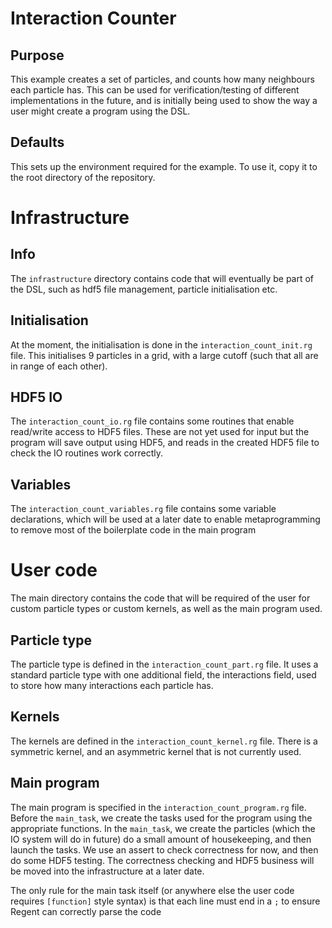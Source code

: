 # Interaction Counter

## Purpose ##
This example creates a set of particles, and counts how many neighbours each particle has.
This can be used for verification/testing of different implementations in the future, 
and is initially being used to show the way a user might create a program using the DSL.

## Defaults ##
This sets up the environment required for the example. To use it, copy it to the root
directory of the repository.

# Infrastructure

## Info ##
The `infrastructure` directory contains code that will eventually be part of the DSL, such as 
hdf5 file management, particle initialisation etc.

## Initialisation ##
At the moment, the initialisation is done in the `interaction_count_init.rg` file. 
This initialises 9 particles in a grid, with a large cutoff (such that all are 
in range of each other).

## HDF5 IO ##
The `interaction_count_io.rg` file contains some routines that enable read/write access to
HDF5 files. These are not yet used for input but the program will save output using HDF5, and 
reads in the created HDF5 file to check the IO routines work correctly.

## Variables ##
The `interaction_count_variables.rg` file contains some variable declarations, which will be used at a later
date to enable metaprogramming to remove most of the boilerplate code in the main program

# User code
The main directory contains the code that will be required of the user for custom particle types or custom
kernels, as well as the main program used.

## Particle type ##
The particle type is defined in the `interaction_count_part.rg` file. It uses a
standard particle type with one additional field, the interactions field, used to 
store how many interactions each particle has.

## Kernels ##
The kernels are defined in the `interaction_count_kernel.rg` file. There is a 
symmetric kernel, and an asymmetric kernel that is not currently used.

## Main program ##
The main program is specified in the `interaction_count_program.rg` file.
Before the `main_task`, we create the tasks used for the program using the appropriate
functions. In the `main_task`, we create the particles (which the IO system will do in future) do a small amount of housekeeping, and
then launch the tasks. We use an assert to check correctness for now, and then do some HDF5 testing. The correctness checking and HDF5 business
will be moved into the infrastructure at a later date.

The only rule for the main task itself (or anywhere else the user code requires `[function]` style syntax) is that each line must end in a `;` 
to ensure Regent can correctly parse the code
